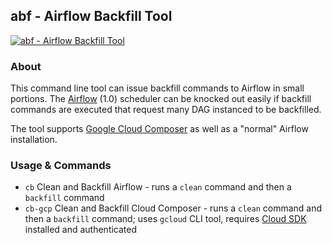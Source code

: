 ## abf - Airflow Backfill Tool

[![abf - Airflow Backfill Tool](https://github.com/sschaetz/abf/actions/workflows/pipeline.yml/badge.svg)](https://github.com/sschaetz/abf/actions/workflows/pipeline.yml)

### About

This command line tool can issue backfill commands to Airflow in small portions. The [Airflow](https://airflow.apache.org/) (1.0) scheduler can be knocked out easily if backfill commands are executed that request many DAG instanced to be backfilled.

The tool supports [Google Cloud Composer](https://cloud.google.com/composer) as well as a "normal"  Airflow installation.

### Usage & Commands

- `cb` Clean and Backfill Airflow - runs a `clean` command and then a `backfill` command
- `cb-gcp` Clean and Backfill Cloud Composer - runs a `clean` command and then a `backfill` command; uses `gcloud` CLI tool, requires [Cloud SDK](https://cloud.google.com/sdk) installed and authenticated
